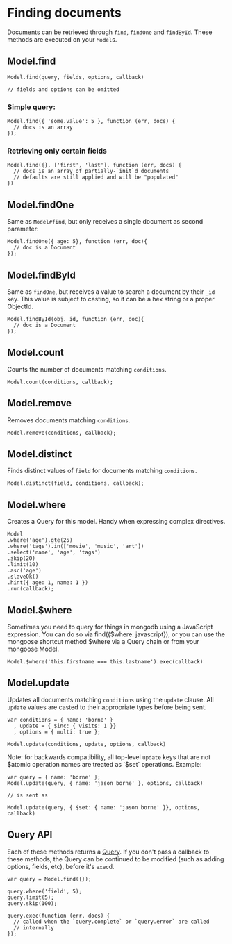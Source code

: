 
Finding documents
=================

Documents can be retrieved through `find`, `findOne` and `findById`. These
methods are executed on your `Model`s.

## Model.find

    Model.find(query, fields, options, callback)

    // fields and options can be omitted

### Simple query:

    Model.find({ 'some.value': 5 }, function (err, docs) {
      // docs is an array
    });

### Retrieving only certain fields

    Model.find({}, ['first', 'last'], function (err, docs) {
      // docs is an array of partially-`init`d documents
      // defaults are still applied and will be "populated"
    })

## Model.findOne

Same as `Model#find`, but only receives a single document as second parameter:

    Model.findOne({ age: 5}, function (err, doc){
      // doc is a Document
    });

## Model.findById

Same as `findOne`, but receives a value to search a document by their `_id`
key. This value is subject to casting, so it can be a hex string or a proper ObjectId.

    Model.findById(obj._id, function (err, doc){
      // doc is a Document
    });

## Model.count

Counts the number of documents matching `conditions`.

    Model.count(conditions, callback);

## Model.remove

Removes documents matching `conditions`.

    Model.remove(conditions, callback);

## Model.distinct

Finds distinct values of `field` for documents matching `conditions`.

    Model.distinct(field, conditions, callback);

## Model.where

Creates a Query for this model. Handy when expressing complex directives.

    Model
    .where('age').gte(25)
    .where('tags').in(['movie', 'music', 'art'])
    .select('name', 'age', 'tags')
    .skip(20)
    .limit(10)
    .asc('age')
    .slaveOk()
    .hint({ age: 1, name: 1 })
    .run(callback);

## Model.$where

Sometimes you need to query for things in mongodb using a JavaScript expression. You can do so via find({$where: javascript}), or you can use the mongoose shortcut method $where via a Query chain or from your mongoose Model.

    Model.$where('this.firstname === this.lastname').exec(callback)

## Model.update

Updates all documents matching `conditions` using the `update` clause. All `update` values are casted to their appropriate types before being sent.

    var conditions = { name: 'borne' }
      , update = { $inc: { visits: 1 }}
      , options = { multi: true };

    Model.update(conditions, update, options, callback)

Note: for backwards compatibility, all top-level `update` keys that are not $atomic operation names are treated as `$set` operations. Example:

    var query = { name: 'borne' };
    Model.update(query, { name: 'jason borne' }, options, callback)

    // is sent as

    Model.update(query, { $set: { name: 'jason borne' }}, options, callback)

## Query API

Each of these methods returns a [Query](/docs/query.html). If you don't pass a callback to these methods, the Query can be continued to be modified (such as adding options, fields, etc), before it's `exec`d.

    var query = Model.find({});

    query.where('field', 5);
    query.limit(5);
    query.skip(100);

    query.exec(function (err, docs) {
      // called when the `query.complete` or `query.error` are called
      // internally
    });
